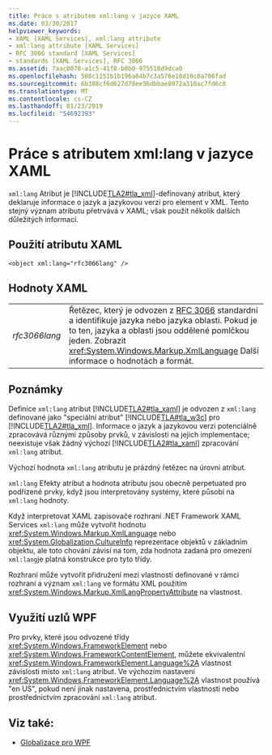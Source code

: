 ```yaml
---
title: Práce s atributem xml:lang v jazyce XAML
ms.date: 03/30/2017
helpviewer_keywords:
- XAML [XAML Services], xml:lang attribute
- xml:lang attribute [XAML Services]
- RFC 3066 standard [XAML Services]
- standards [XAML Services], RFC 3066
ms.assetid: 7aac0078-a1c5-41f8-b8b0-975510d9dca0
ms.openlocfilehash: 508c1151b1b196a84b7c3a576e18d10c0a706fad
ms.sourcegitcommit: 6b308cf6d627d78ee36dbbae8972a310ac7fd6c8
ms.translationtype: MT
ms.contentlocale: cs-CZ
ms.lasthandoff: 01/23/2019
ms.locfileid: "54692393"
---
```

# <a name="xmllang-handling-in-xaml"></a>Práce s atributem xml:lang v jazyce XAML
`xml:lang` Atribut je [!INCLUDE[TLA2#tla_xml](../../../includes/tla2sharptla-xml-md.md)]-definovaný atribut, který deklaruje informace o jazyk a jazykovou verzi pro element v XML. Tento stejný význam atributu přetrvává v XAML; však použít několik dalších důležitých informací.  
  
## <a name="xaml-attribute-usage"></a>Použití atributu XAML  
  
```xaml  
<object xml:lang="rfc3066lang" />  
```  
  
## <a name="xaml-values"></a>Hodnoty XAML  
  
|||  
|-|-|  
|*rfc3066lang*|Řetězec, který je odvozen z [RFC 3066](https://go.microsoft.com/fwlink/?LinkId=132454) standardní a identifikuje jazyka nebo jazyka oblasti. Pokud je to ten, jazyka a oblasti jsou oddělené pomlčkou jeden. Zobrazit <xref:System.Windows.Markup.XmlLanguage> Další informace o hodnotách a formát.|  
  
## <a name="remarks"></a>Poznámky  
 Definice `xml:lang` atribut [!INCLUDE[TLA2#tla_xaml](../../../includes/tla2sharptla-xaml-md.md)] je odvozen z `xml:lang` definované jako "speciální atribut" [!INCLUDE[TLA#tla_w3c](../../../includes/tlasharptla-w3c-md.md)] pro [!INCLUDE[TLA2#tla_xml](../../../includes/tla2sharptla-xml-md.md)]. Informace o jazyk a jazykovou verzi potenciálně zpracovává různými způsoby prvků, v závislosti na jejich implementace; neexistuje však žádný výchozí [!INCLUDE[TLA2#tla_xaml](../../../includes/tla2sharptla-xaml-md.md)] zpracování `xml:lang` atribut.  
  
 Výchozí hodnota `xml:lang` atributu je prázdný řetězec na úrovni atribut.  
  
 `xml:lang` Efekty atribut a hodnota atributu jsou obecně perpetuated pro podřízené prvky, když jsou interpretovány systémy, které působí na `xml:lang` hodnoty.  
  
 Když interpretovat XAML zapisovače rozhraní .NET Framework XAML Services `xml:lang` může vytvořit hodnotu <xref:System.Windows.Markup.XmlLanguage> nebo <xref:System.Globalization.CultureInfo> reprezentace objektů v základním objektu, ale toto chování závisí na tom, zda hodnota zadaná pro omezení `xml:lang`je platná konstrukce pro tyto třídy.  
  
 Rozhraní může vytvořit přidružení mezi vlastnosti definované v rámci rozhraní a význam `xml:lang` ve formátu XML použitím <xref:System.Windows.Markup.XmlLangPropertyAttribute> na vlastnost.  
  
## <a name="wpf-usage-nodes"></a>Využití uzlů WPF  
 Pro prvky, které jsou odvozené třídy <xref:System.Windows.FrameworkElement> nebo <xref:System.Windows.FrameworkContentElement>, můžete ekvivalentní <xref:System.Windows.FrameworkElement.Language%2A> vlastnost závislosti místo `xml:lang` atribut. Ve výchozím nastavení <xref:System.Windows.FrameworkElement.Language%2A> vlastnost používá "en US", pokud není jinak nastavena, prostřednictvím vlastnosti nebo prostřednictvím zpracování `xml:lang` atribut.  
  
## <a name="see-also"></a>Viz také:
- [Globalizace pro WPF](../../../docs/framework/wpf/advanced/globalization-for-wpf.md)
